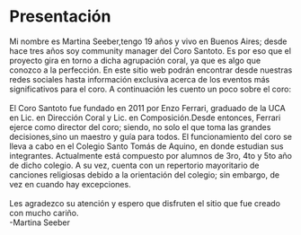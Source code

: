 # Presentación
<div>
Mi nombre es Martina Seeber,tengo 19 años y vivo en Buenos Aires; desde hace tres años soy community manager del Coro Santoto. Es por eso que el proyecto gira en torno a dicha 
agrupación coral, ya que es algo que conozco a la perfección. En este sitio web podrán encontrar desde nuestras redes sociales hasta información exclusiva acerca de los eventos 
más significativos para el coro. A continuación les cuento un poco sobre el coro:
  <br>
  <br>El Coro Santoto fue fundado en 2011 por Enzo Ferrari, graduado de la UCA en Lic. en Dirección Coral y Lic. en Composición.Desde entonces, Ferrari ejerce como director 
  del coro; siendo, no solo el que toma las grandes decisiones,sino un maestro y guía para todos. El funcionamiento del coro se lleva a cabo en el Colegio Santo Tomás de 
  Aquino, en donde estudian sus integrantes. Actualmente está compuesto por alumnos de 3ro, 4to y 5to año de dicho colegio. A su vez, cuenta con un repertorio mayoritario de 
  canciones religiosas debido a la orientación del colegio; sin embargo, de vez en cuando hay excepciones.
 <br>
 <br>Les agradezco su atención y espero que disfruten el sitio que fue creado con mucho cariño.
 <br>-Martina Seeber
 </div>
